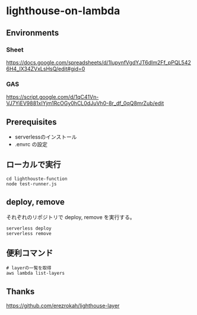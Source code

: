 # lighthouse-on-lambda

## Environments
### Sheet
https://docs.google.com/spreadsheets/d/1lupynfVgdYJT6dIm2Ff_pPQL5426H4_IX34ZVxLsHsQ/edit#gid=0

### GAS
https://script.google.com/d/1qC41Vn-VJ7YiEV9881xIYjm1RcOGy0hCL0dJuVh0-8r_df_0qQ8mrZub/edit


## Prerequisites

- serverlessのインストール
- .envrc の設定

## ローカルで実行

```
cd lighthouste-function
node test-runner.js
```

## deploy, remove
それぞれのリポジトリで deploy, remove を実行する。

```
serverless deploy
serverless remove
```

## 便利コマンド

```
# layerの一覧を取得
aws lambda list-layers
```

## Thanks
https://github.com/erezrokah/lighthouse-layer
